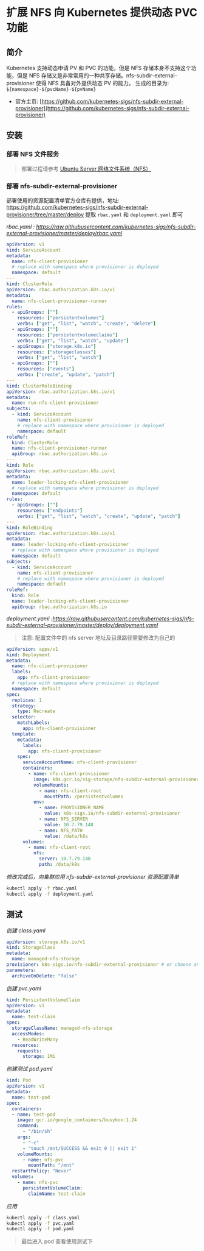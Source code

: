 # 扩展 NFS 向 Kubernetes 提供动态 PVC 功能


## 简介

Kubernetes 支持动态申请 PV 和 PVC 的功能，但是 NFS 存储本身不支持这个功能，但是 NFS 存储又是非常常用的一种共享存储。nfs-subdir-external-provisioner 使得 NFS 具备对外提供动态 PV 的能力。 生成的目录为: `${namespace}-${pvcName}-${pvName}`

- 官方主页: [https://github.com/kubernetes-sigs/nfs-subdir-external-provisioner](https://github.com/kubernetes-sigs/nfs-subdir-external-provisioner)

## 安装

### 部署 NFS 文件服务

> 部署过程请参考 [Ubuntu Server 网络文件系统（NFS）](/posts/ubuntu-nfs/)

### 部署 nfs-subdir-external-provisioner

部署使用的资源配置清单官方仓库有提供，地址: https://github.com/kubernetes-sigs/nfs-subdir-external-provisioner/tree/master/deploy
提取 `rbac.yaml` 和 `deployment.yaml` 即可

*rbac.yaml : https://raw.githubusercontent.com/kubernetes-sigs/nfs-subdir-external-provisioner/master/deploy/rbac.yaml*

```yaml
apiVersion: v1
kind: ServiceAccount
metadata:
  name: nfs-client-provisioner
  # replace with namespace where provisioner is deployed
  namespace: default
---
kind: ClusterRole
apiVersion: rbac.authorization.k8s.io/v1
metadata:
  name: nfs-client-provisioner-runner
rules:
  - apiGroups: [""]
    resources: ["persistentvolumes"]
    verbs: ["get", "list", "watch", "create", "delete"]
  - apiGroups: [""]
    resources: ["persistentvolumeclaims"]
    verbs: ["get", "list", "watch", "update"]
  - apiGroups: ["storage.k8s.io"]
    resources: ["storageclasses"]
    verbs: ["get", "list", "watch"]
  - apiGroups: [""]
    resources: ["events"]
    verbs: ["create", "update", "patch"]
---
kind: ClusterRoleBinding
apiVersion: rbac.authorization.k8s.io/v1
metadata:
  name: run-nfs-client-provisioner
subjects:
  - kind: ServiceAccount
    name: nfs-client-provisioner
    # replace with namespace where provisioner is deployed
    namespace: default
roleRef:
  kind: ClusterRole
  name: nfs-client-provisioner-runner
  apiGroup: rbac.authorization.k8s.io
---
kind: Role
apiVersion: rbac.authorization.k8s.io/v1
metadata:
  name: leader-locking-nfs-client-provisioner
  # replace with namespace where provisioner is deployed
  namespace: default
rules:
  - apiGroups: [""]
    resources: ["endpoints"]
    verbs: ["get", "list", "watch", "create", "update", "patch"]
---
kind: RoleBinding
apiVersion: rbac.authorization.k8s.io/v1
metadata:
  name: leader-locking-nfs-client-provisioner
  # replace with namespace where provisioner is deployed
  namespace: default
subjects:
  - kind: ServiceAccount
    name: nfs-client-provisioner
    # replace with namespace where provisioner is deployed
    namespace: default
roleRef:
  kind: Role
  name: leader-locking-nfs-client-provisioner
  apiGroup: rbac.authorization.k8s.io
```

*deployment.yaml :https://raw.githubusercontent.com/kubernetes-sigs/nfs-subdir-external-provisioner/master/deploy/deployment.yaml*

> 注意: 配置文件中的 nfs server 地址及目录路径需要修改为自己的

```yaml
apiVersion: apps/v1
kind: Deployment
metadata:
  name: nfs-client-provisioner
  labels:
    app: nfs-client-provisioner
  # replace with namespace where provisioner is deployed
  namespace: default
spec:
  replicas: 1
  strategy:
    type: Recreate
  selector:
    matchLabels:
      app: nfs-client-provisioner
  template:
    metadata:
      labels:
        app: nfs-client-provisioner
    spec:
      serviceAccountName: nfs-client-provisioner
      containers:
        - name: nfs-client-provisioner
          image: k8s.gcr.io/sig-storage/nfs-subdir-external-provisioner:v4.0.2
          volumeMounts:
            - name: nfs-client-root
              mountPath: /persistentvolumes
          env:
            - name: PROVISIONER_NAME
              value: k8s-sigs.io/nfs-subdir-external-provisioner
            - name: NFS_SERVER
              value: 10.7.79.148
            - name: NFS_PATH
              value: /data/k8s
      volumes:
        - name: nfs-client-root
          nfs:
            server: 10.7.79.148
            path: /data/k8s
```

*修改完成后，向集群应用 nfs-subdir-external-provisioner 资源配置清单*

```bash
kubectl apply -f rbac.yaml
kubectl apply -f deployment.yaml
```

## 测试

*创建 class.yaml*

```yaml
apiVersion: storage.k8s.io/v1
kind: StorageClass
metadata:
  name: managed-nfs-storage
provisioner: k8s-sigs.io/nfs-subdir-external-provisioner # or choose another name, must match deployment's env PROVISIONER_NAME'
parameters:
  archiveOnDelete: "false"
```

*创建 pvc.yaml*

```yaml
kind: PersistentVolumeClaim
apiVersion: v1
metadata:
  name: test-claim
spec:
  storageClassName: managed-nfs-storage
  accessModes:
    - ReadWriteMany
  resources:
    requests:
      storage: 1Mi
```

*创建测试 pod.yaml*

```yaml
kind: Pod
apiVersion: v1
metadata:
  name: test-pod
spec:
  containers:
  - name: test-pod
    image: gcr.io/google_containers/busybox:1.24
    command:
      - "/bin/sh"
    args:
      - "-c"
      - "touch /mnt/SUCCESS && exit 0 || exit 1"
    volumeMounts:
      - name: nfs-pvc
        mountPath: "/mnt"
  restartPolicy: "Never"
  volumes:
    - name: nfs-pvc
      persistentVolumeClaim:
        claimName: test-claim
```

*应用*

```bash
kubectl apply -f class.yaml
kubectl apply -f pvc.yaml
kubectl apply -f pod.yaml
```

> 最后进入 pod 查看使用测试下
